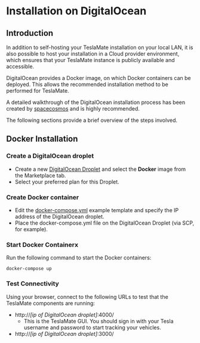 # Installation on DigitalOcean

## Introduction

In addition to self-hosting your TeslaMate installation on your local LAN, it is also possible to host your installation in a Cloud provider environment, which ensures that your TeslaMate instance is publicly available and accessible.

DigitalOcean provides a Docker image, on which Docker containers can be deployed. This allows the recommended installation method to be performed for TeslaMate.

A detailed walkthrough of the DigitalOcean installation process has been created by [spacecosmos](https://satheesh.net/2019/09/28/teslamate-digitalocean-docker-step-by-step-installation-guide/) and is highly recommended.

The following sections provide a brief overview of the steps involved.

## Docker Installation

### Create a DigitalOcean droplet

  * Create a new [DigitalOcean Droplet](https://m.do.co/c/98c628ea4a8e) and select the **Docker** image from the Marketplace tab.
  * Select your preferred plan for this Droplet.

### Create Docker container 
  * Edit the [docker-compose.yml](https://github.com/adriankumpf/teslamate/README.md) example template and specify the IP address of the DigitalOcean droplet.
  * Place the docker-compose.yml file on the DigitalOcean Droplet (via SCP, for example).
  
### Start Docker Containerx

Run the following command to start the Docker containers:

```
docker-compose up
```

### Test Connectivity

Using your browser, connect to the following URLs to test that the TeslaMate components are running:

  * http://*[ip of DigitalOcean droplet]*:4000/
     * This is the TeslaMate GUI. You should sign in with your Tesla username and password to start tracking your vehicles.
  * http://*[ip of DigitalOcean droplet]*:3000/

